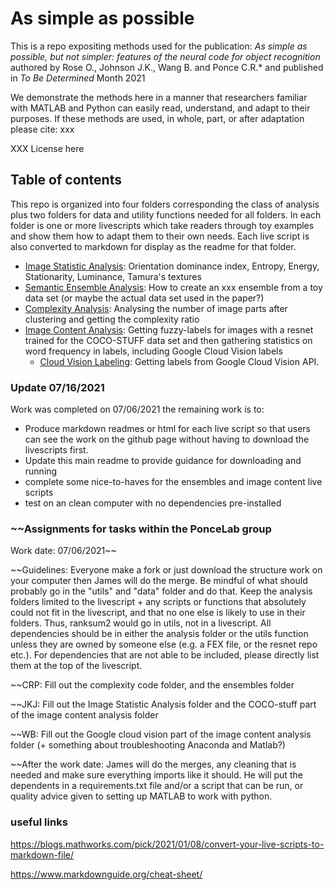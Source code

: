 # As simple as possible
This is a repo expositing methods used for the publication: _As simple as possible, but not simpler: features of the neural code for object recognition_ authored by  Rose O., Johnson J.K., Wang B. and Ponce C.R.* and published in _To Be Determined_  Month 2021

We demonstrate the methods here in a manner that researchers familiar with MATLAB and Python can easily read, understand, and adapt to their purposes. If these methods are used, in whole, part, or after adaptation please cite:
xxx

XXX License here


## Table of contents
This repo is organized into four folders corresponding the class of analysis plus two folders for data and utility functions needed for all folders. In each folder is one or more livescripts which take readers through toy examples and show them how to adapt them to their own needs. Each live script is also converted to markdown for display as the readme for that folder. 

- [Image Statistic Analysis](https://github.com/PonceLab/as-simple-as-possible/tree/main/Image_Statistic_Analysis): Orientation dominance index, Entropy, Energy, Stationarity, Luminance, Tamura's textures
- [Semantic Ensemble Analysis](https://github.com/PonceLab/as-simple-as-possible/tree/main/Semantic_Ensemble_Analysis): How to create an xxx ensemble from a toy data set (or maybe the actual data set used in the paper?)
- [Complexity Analysis](https://github.com/PonceLab/as-simple-as-possible/tree/main/Complexity_Analysis): Analysing the number of image parts after clustering and getting the complexity ratio
- [Image Content Analysis](https://github.com/PonceLab/as-simple-as-possible/tree/main/Image_Content_Analysis): Getting fuzzy-labels for images with a resnet trained for the COCO-STUFF data set and then gathering statistics on word frequency in labels, including Google Cloud Vision  labels
	- [Cloud Vision Labeling](https://github.com/PonceLab/as-simple-as-possible/tree/main/Image_Content_Analysis/Google_Cloud_Vision.mlx): Getting labels from Google Cloud Vision API. 

### Update 07/16/2021
Work was completed on 07/06/2021 the remaining work is to:
* Produce markdown readmes or html for each live script so that users can see the work on the github page without having to download the livescripts first.
* Update this main readme to provide guidance for downloading and running
* complete some nice-to-haves for the ensembles and image content live scripts
* test on an clean computer with no dependencies pre-installed


### ~~Assignments for tasks within the PonceLab group
Work date: 07/06/2021~~

~~Guidelines: Everyone make a fork or just download the structure work on your computer then James will do the merge. Be mindful of what should probably go in the "utils" and "data" folder and do that. Keep the analysis folders limited to the livescript + any scripts or functions that absolutely could not fit in the livescript, and that no one else is likely to use in their folders. Thus, ranksum2 would go in utils, not in a livescript. All dependencies should be in either the analysis folder or the utils function unless they are owned by someone else (e.g. a FEX file, or the resnet repo etc.). For dependencies that are not able to be included, please directly list them at the top of the livescript.

~~CRP: 
Fill out the complexity code folder, and the ensembles folder

~~JKJ:
Fill out the Image Statistic Analysis folder and the COCO-stuff part of the image content analysis folder

~~WB:
Fill out the Google cloud vision part of the image content analysis folder (+ something about troubleshooting Anaconda and Matlab?)

~~After the work date:
James will do the merges, any cleaning that is needed and make sure everything imports like it should. He will put the dependents in a requirements.txt file and/or a script that can be run, or quality advice given to setting up MATLAB to work with python. 

### useful links

https://blogs.mathworks.com/pick/2021/01/08/convert-your-live-scripts-to-markdown-file/

https://www.markdownguide.org/cheat-sheet/
